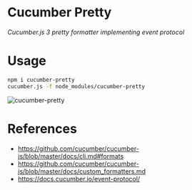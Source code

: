 # Cucumber Pretty

*Cucumber.js 3 pretty formatter implementing event protocol*

# Usage

```bash
npm i cucumber-pretty
cucumber.js -f node_modules/cucumber-pretty
```

![cucumber-pretty](https://raw.githubusercontent.com/kozhevnikov/cucumber-pretty/master/docs/cucumber-pretty.gif)

# References

- https://github.com/cucumber/cucumber-js/blob/master/docs/cli.md#formats
- https://github.com/cucumber/cucumber-js/blob/master/docs/custom_formatters.md
- https://docs.cucumber.io/event-protocol/
